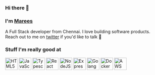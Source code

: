### Hi there 👋

### I'm [Marees][homepage]

A Full Stack developer from Chennai. I love building software products. Reach out to me on [twitter][twitter] if you'd like to talk 👯

### Stuff I'm really good at

<p>
  <img height="40" src="https://github.com/FransLopez/logo-images/blob/master/logos/html5andcss3.png" alt="HTML5 and CSS3">
  <img height="40" src="http://3con14.biz/code/_data/js/intro/js-logo.png" alt="JavaScript">
  <img height="40" src="https://raw.githubusercontent.com/remojansen/logo.ts/master/ts.jpg" alt="Typescript">
  <img height="40" src="https://raw.githubusercontent.com/jalbertsr/logo-badge-images/master/img/react_logo.png" alt="React">
  <img height="40" src="https://github.com/FransLopez/logo-images/blob/master/logos/nodejs.png" alt="NodeJS">
  <img height="40" src="https://github.com/MarioTerron/logo-images/blob/master/logos/expressjs.png" alt="ExpressJS">
  <img height="40" src="https://tutorialedge.net/images/golang.png" alt="Golang">
  <img height="40" src="https://i.imgur.com/VyjCJuz.png" alt="Docker">
  <img height="40" src="https://github.com/jalbertsr/logo-badge-images/blob/master/img/rsz_aws.png?raw=true" alt="AWS">
</p>

[homepage]: http://sudomkdirjs.github.io
[twitter]: https://twitter.com/sudomkdirjs
[github]: https://github.com/sudomkdirjs


<!--
**sudomkdirjs/sudomkdirjs** is a ✨ _special_ ✨ repository because its `README.md` (this file) appears on your GitHub profile.

Here are some ideas to get you started:

- 🔭 I’m currently working on ...
- 🌱 I’m currently learning ...
- 👯 I’m looking to collaborate on ...
- 🤔 I’m looking for help with ...
- 💬 Ask me about ...
- 📫 How to reach me: ...
- 😄 Pronouns: ...
- ⚡ Fun fact: ...
-->
